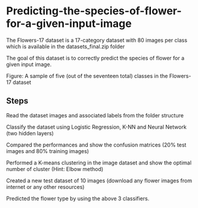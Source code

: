 # Predicting-the-species-of-flower-for-a-given-input-image

The Flowers-17 dataset is a 17-category dataset with 80 images per class which is available in the datasets_final.zip folder

The goal of this dataset is to correctly predict the species of flower for a given input image.

Figure: A sample of five (out of the seventeen total) classes in the Flowers-17 dataset

## Steps

Read the dataset images and associated labels from the folder structure

Classify the dataset using Logistic Regression, K-NN and Neural Network (two hidden layers)

Compared the performances and show the confusion matrices (20% test images and 80% training images)

Performed a K-means clustering in the image dataset and show the optimal number of cluster (Hint: Elbow method)

Created a new test dataset of 10 images (download any flower images from internet or any other resources)

Predicted the flower type by using the above 3 classifiers.
